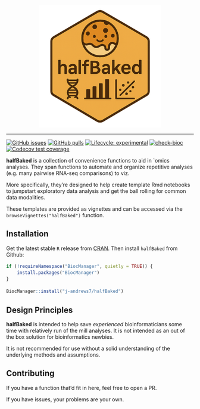 
<!-- README.md is generated from README.Rmd. Please edit that file -->
<p align="center" width="100%">
<img src="man/figures/halfBaked_hex.png" alt="halfBaked" height="330">
</p>

------------------------------------------------------------------------

<!-- badges: start -->

[![GitHub
issues](https://img.shields.io/github/issues/j-andrews7/halfBaked)](https://github.com/j-andrews7/halfBaked/issues)
[![GitHub
pulls](https://img.shields.io/github/issues-pr/j-andrews7/halfBaked)](https://github.com/j-andrews7/halfBaked/pulls)
[![Lifecycle:
experimental](https://img.shields.io/badge/lifecycle-experimental-orange.svg)](https://lifecycle.r-lib.org/articles/stages.html#experimental)
[![check-bioc](https://github.com/j-andrews7/halfBaked/actions/workflows/check-bioc.yml/badge.svg)](https://github.com/j-andrews7/halfBaked/actions/workflows/check-bioc.yml)
[![Codecov test
coverage](https://codecov.io/gh/j-andrews7/halfBaked/graph/badge.svg)](https://app.codecov.io/gh/j-andrews7/halfBaked)
<!-- badges: end -->

**halfBaked** is a collection of convenience functions to aid in \`omics
analyses. They span functions to automate and organize repetitive
analyses (e.g. many pairwise RNA-seq comparisons) to viz.

More specifically, they’re designed to help create template Rmd
notebooks to jumpstart exploratory data analysis and get the ball
rolling for common data modalities.

These templates are provided as vignettes and can be accessed via the
`browseVignettes("halfBaked")` function.

## Installation

Get the latest stable `R` release from
[CRAN](http://cran.r-project.org/). Then install `halfBaked` from
Github:

``` r
if (!requireNamespace("BiocManager", quietly = TRUE)) {
    install.packages("BiocManager")
}

BiocManager::install("j-andrews7/halfBaked")
```

## Design Principles

**halfBaked** is intended to help save *experienced* bioinformaticians
some time with relatively run of the mill analyses. It is not intended
as an out of the box solution for bioinformatics newbies.

It is not recommended for use without a solid understanding of the
underlying methods and assumptions.

## Contributing

If you have a function that’d fit in here, feel free to open a PR.

If you have issues, your problems are your own.
